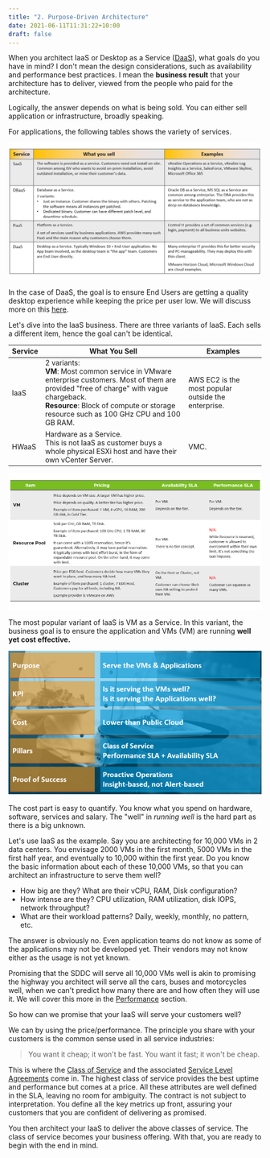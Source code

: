 ```yaml
---
title: "2. Purpose-Driven Architecture"
date: 2021-06-11T11:31:22+10:00
draft: false
---
```


When you architect IaaS or Desktop as a Service ([DaaS](https://www.vmware.com/topics/glossary/content/desktop-as-a-service)), what goals do you have in mind? I don't mean the design considerations, such as availability and performance best practices. I mean the **business result** that your architecture has to deliver, viewed from the people who paid for the architecture.

Logically, the answer depends on what is being sold. You can either sell application or infrastructure, broadly speaking.

For applications, the following tables shows the variety of services.

![Common 'As a Service' offerings](1.1.2-fig-1.png?width=60pc&classes=shadow,border)

In the case of DaaS, the goal is to ensure End Users are getting a quality desktop experience while keeping the price per user low. We will discuss more on this [here](/miscellaneous/chapter-8-vdi-daas/).

Let's dive into the IaaS business. There are three variants of IaaS. Each sells a different item, hence the goal can't be identical.

| Service | What You Sell | Examples |
| --- | --- | --- |
| IaaS | 2 variants:<br />**VM**: Most common service in VMware enterprise customers. Most of them are provided "free of charge" with vague chargeback.<br />**Resource**: Block of compute or storage resource such as 100 GHz CPU and 100 GB RAM.| AWS EC2 is the most popular outside the enterprise.|
| HWaaS | Hardware as a Service.<br />This is not IaaS as customer buys a whole physical ESXi host and have their own vCenter Server.| VMC.|

<!-- ![IaaS and HWaaS comparison table](1.1.2-fig-2.png?width=60pc&classes=shadow,border) -->

![Table comparing VM, Resource Pool, and Cluster](1.1.2-fig-3.png?classes=shadow,border)

The most popular variant of IaaS is VM as a Service. In this variant, the business goal is to ensure the application and VMs (VM) are running **well yet cost effective.**

![Multiple aspects of VM as a Service](1.1.2-fig-4.png?width=50pc&classes=shadow,border)

The cost part is easy to quantify. You know what you spend on hardware, software, services and salary. The "well" in _running well_ is the hard part as there is a big unknown.

Let's use IaaS as the example. Say you are architecting for 10,000 VMs in 2 data centers. You envisage 2000 VMs in the first month, 5000 VMs in the first half year, and eventually to 10,000 within the first year. Do you know the basic information about each of these 10,000 VMs, so that you can architect an infrastructure to serve them well?

- How big are they? What are their vCPU, RAM, Disk configuration?
- How intense are they? CPU utilization, RAM utilization, disk IOPS, network throughput?
- What are their workload patterns? Daily, weekly, monthly, no pattern, etc.

The answer is obviously no. Even application teams do not know as some of the applications may not be developed yet. Their vendors may not know either as the usage is not yet known.

Promising that the SDDC will serve all 10,000 VMs well is akin to promising the highway you architect will serve all the cars, buses and motorcycles well, when we can't predict how many there are and how often they will use it. We will cover this more in the [Performance](/operations-management/chapter-2-performance-management/) section.

So how can we promise that your IaaS will serve your customers well?

We can by using the price/performance. The principle you share with your customers is the common sense used in all service industries:

> You want it cheap; it won't be fast. You want it fast; it won't be cheap.

This is where the [Class of Service](/operations-management/chapter-1-overview/1.1.7-service-level-agreement/#class-of-service) and the associated [Service Level Agreements](/operations-management/chapter-1-overview/1.1.7-service-level-agreement) come in. The highest class of service provides the best uptime and performance but comes at a price. All these attributes are well defined in the SLA, leaving no room for ambiguity. The contract is not subject to interpretation. You define all the key metrics up front, assuring your customers that you are confident of delivering as promised.

You then architect your IaaS to deliver the above classes of service. The class of service becomes your business offering. With that, you are ready to begin with the end in mind.